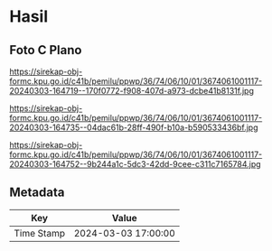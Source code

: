 # Hasil

## Foto C Plano

https://sirekap-obj-formc.kpu.go.id/c41b/pemilu/ppwp/36/74/06/10/01/3674061001117-20240303-164719--170f0772-f908-407d-a973-dcbe41b8131f.jpg

https://sirekap-obj-formc.kpu.go.id/c41b/pemilu/ppwp/36/74/06/10/01/3674061001117-20240303-164735--04dac61b-28ff-490f-b10a-b590533436bf.jpg

https://sirekap-obj-formc.kpu.go.id/c41b/pemilu/ppwp/36/74/06/10/01/3674061001117-20240303-164752--9b244a1c-5dc3-42dd-9cee-c311c7165784.jpg


## Metadata

| Key        | Value               |
| ---------- | ------------------- |
| Time Stamp | 2024-03-03 17:00:00 |



